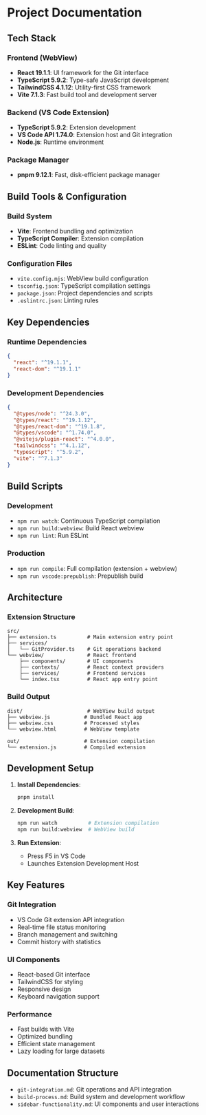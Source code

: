 # Project Documentation

## Tech Stack

### Frontend (WebView)
- **React 19.1.1**: UI framework for the Git interface
- **TypeScript 5.9.2**: Type-safe JavaScript development
- **TailwindCSS 4.1.12**: Utility-first CSS framework
- **Vite 7.1.3**: Fast build tool and development server

### Backend (VS Code Extension)
- **TypeScript 5.9.2**: Extension development
- **VS Code API 1.74.0**: Extension host and Git integration
- **Node.js**: Runtime environment

### Package Manager
- **pnpm 9.12.1**: Fast, disk-efficient package manager

## Build Tools & Configuration

### Build System
- **Vite**: Frontend bundling and optimization
- **TypeScript Compiler**: Extension compilation
- **ESLint**: Code linting and quality

### Configuration Files
- `vite.config.mjs`: WebView build configuration
- `tsconfig.json`: TypeScript compilation settings
- `package.json`: Project dependencies and scripts
- `.eslintrc.json`: Linting rules

## Key Dependencies

### Runtime Dependencies
```json
{
  "react": "^19.1.1",
  "react-dom": "^19.1.1"
}
```

### Development Dependencies
```json
{
  "@types/node": "^24.3.0",
  "@types/react": "^19.1.12",
  "@types/react-dom": "^19.1.8",
  "@types/vscode": "^1.74.0",
  "@vitejs/plugin-react": "^4.0.0",
  "tailwindcss": "^4.1.12",
  "typescript": "^5.9.2",
  "vite": "^7.1.3"
}
```

## Build Scripts

### Development
- `npm run watch`: Continuous TypeScript compilation
- `npm run build:webview`: Build React webview
- `npm run lint`: Run ESLint

### Production
- `npm run compile`: Full compilation (extension + webview)
- `npm run vscode:prepublish`: Prepublish build

## Architecture

### Extension Structure
```
src/
├── extension.ts          # Main extension entry point
├── services/
│   └── GitProvider.ts    # Git operations backend
└── webview/              # React frontend
    ├── components/       # UI components
    ├── contexts/         # React context providers
    ├── services/         # Frontend services
    └── index.tsx         # React app entry point
```

### Build Output
```
dist/                     # WebView build output
├── webview.js           # Bundled React app
├── webview.css          # Processed styles
└── webview.html         # WebView template

out/                     # Extension compilation
└── extension.js         # Compiled extension
```

## Development Setup

1. **Install Dependencies**:
   ```bash
   pnpm install
   ```

2. **Development Build**:
   ```bash
   npm run watch          # Extension compilation
   npm run build:webview  # WebView build
   ```

3. **Run Extension**:
   - Press F5 in VS Code
   - Launches Extension Development Host

## Key Features

### Git Integration
- VS Code Git extension API integration
- Real-time file status monitoring
- Branch management and switching
- Commit history with statistics

### UI Components
- React-based Git interface
- TailwindCSS for styling
- Responsive design
- Keyboard navigation support

### Performance
- Fast builds with Vite
- Optimized bundling
- Efficient state management
- Lazy loading for large datasets

## Documentation Structure

- `git-integration.md`: Git operations and API integration
- `build-process.md`: Build system and development workflow
- `sidebar-functionality.md`: UI components and user interactions